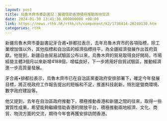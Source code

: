 ```yaml
---
layout: post
title: 烏魯木齊市委副書記：冀續借助香港積極推動兩地交流
date: 2024-01-30 13:41:38.000000000 +08:00
link: https://news.rthk.hk/rthk/ch/component/k2/1738414-20240130.htm
categories: rthk
---
```


新疆烏魯木齊市委副書記牙合甫•排都拉表示，去年烏魯木齊市的各項指標，除工業增加值以外，其他指標和自治區的經濟指標持平，為全疆經濟發展作出首府貢獻。他提到，新疆自由貿易試驗區公布以來，烏魯木齊的貿易取得良好開局，市場經營主體3個月以來新增4188個，增幅良好，下一步將用好自貿試驗區，推動經濟進一步高質量發展。

牙合甫•排都拉表示，烏魯木齊市已在自治區黨委政府安排部署下，確定今年發展目標，將正視政府工作報告提出的短板和不足，推進科技創新，特別是營商環境、數字政府建設等。

他又提到，去年在自治區政府推動下，積極推動香港和新疆之間的往來，取得一些實質性成果，希望能夠繼續借助香港的開放平台，積極推動兩地經濟、文化、商貿、物流方面的交流，期待今年會再獲安排訪問香港。
